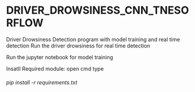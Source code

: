 # DRIVER_DROWSINESS_CNN_TNESORFLOW
Driver Drowsiness Detection program with model training and real time detection 
Run the driver drowsiness for real time detection 

Run the jupyter notebook for model training 


Insatll Required module: 
open cmd 
type  <h6>pip install -r requirements.txt<h6>
